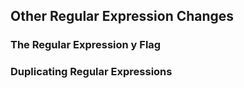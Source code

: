 ## Other Regular Expression Changes

### The Regular Expression y Flag

### Duplicating Regular Expressions

  


